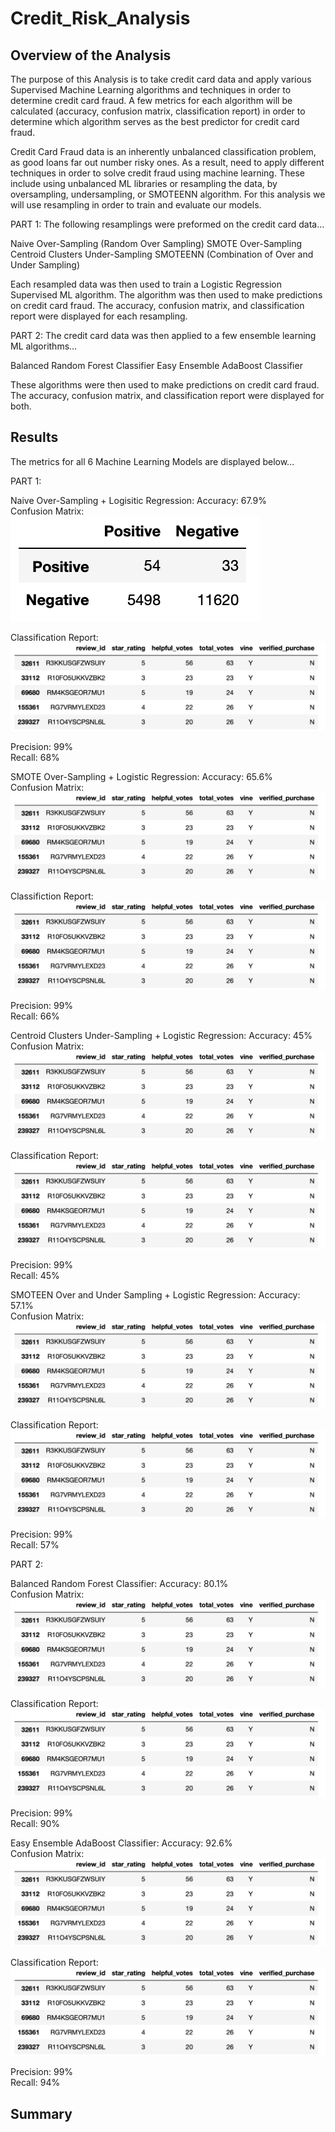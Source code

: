 # Credit_Risk_Analysis


## Overview of the Analysis

The purpose of this Analysis is to take credit card data and apply various Supervised Machine Learning algorithms and techniques in order to determine credit card fraud. A few metrics for each algorithm will be calculated (accuracy, confusion matrix, classification report) in order to determine which algorithm serves as the best predictor for credit card fraud.

Credit Card Fraud data is an inherently unbalanced classification problem, as good loans far out number risky ones. As a result, need to apply different techniques in order to solve credit fraud using machine learning. These include using unbalanced ML libraries or resampling the data, by oversampling, undersampling, or SMOTEENN algorithm. For this analysis we will use resampling in order to train and evaluate our models. 


PART 1: 
The following resamplings were preformed on the credit card data...

Naive Over-Sampling (Random Over Sampling)
SMOTE Over-Sampling 
Centroid Clusters Under-Sampling
SMOTEENN (Combination of Over and Under Sampling)

Each resampled data was then used to train a Logistic Regression Supervised ML algorithm. The algorithm was then used to make predictions on credit card fraud. The accuracy, confusion matrix, and classification report were displayed for each resampling. 


PART 2:
The credit card data was then applied to a few ensemble learning ML algorithms...

Balanced Random Forest Classifier
Easy Ensemble AdaBoost Classifier 

These algorithms were then used to make predictions on credit card fraud. The accuracy, confusion matrix, and classification report were displayed for both. 

## Results

The metrics for all 6 Machine Learning Models are displayed below...


PART 1:

Naive Over-Sampling + Logisitic Regression:
Accuracy: 67.9% <br/>
Confusion Matrix:
![alt text](https://raw.githubusercontent.com/KitWilliams07/Credit_Risk_Analysis/main/Resources/cm_naive.png)

Classification Report:
![alt text](https://raw.githubusercontent.com/KitWilliams07/Amazon_Vine_Analysis/main/Challenge/y.png)

Precision: 99% <br/>
Recall: 68%


SMOTE Over-Sampling + Logistic Regression:
Accuracy: 65.6% <br/>
Confusion Matrix:
![alt text](https://raw.githubusercontent.com/KitWilliams07/Amazon_Vine_Analysis/main/Challenge/y.png)

Classifiction Report:
![alt text](https://raw.githubusercontent.com/KitWilliams07/Amazon_Vine_Analysis/main/Challenge/y.png)

Precision: 99% <br/>
Recall: 66%


Centroid Clusters Under-Sampling + Logistic Regression:
Accuracy: 45% <br/>
Confusion Matrix:
![alt text](https://raw.githubusercontent.com/KitWilliams07/Amazon_Vine_Analysis/main/Challenge/y.png)

Classification Report:
![alt text](https://raw.githubusercontent.com/KitWilliams07/Amazon_Vine_Analysis/main/Challenge/y.png)

Precision: 99% <br/>
Recall: 45%



SMOTEEN Over and Under Sampling + Logistic Regression:
Accuracy: 57.1% <br/>
Confusion Matrix: 
![alt text](https://raw.githubusercontent.com/KitWilliams07/Amazon_Vine_Analysis/main/Challenge/y.png)

Classification Report:
![alt text](https://raw.githubusercontent.com/KitWilliams07/Amazon_Vine_Analysis/main/Challenge/y.png)

Precision: 99% <br/>
Recall: 57%



PART 2:

Balanced Random Forest Classifier:
Accuracy: 80.1% <br/>
Confusion Matrix: 
![alt text](https://raw.githubusercontent.com/KitWilliams07/Amazon_Vine_Analysis/main/Challenge/y.png)

Classification Report: 
![alt text](https://raw.githubusercontent.com/KitWilliams07/Amazon_Vine_Analysis/main/Challenge/y.png)

Precision: 99% <br/>
Recall: 90%



Easy Ensemble AdaBoost Classifier:
Accuracy: 92.6% <br/>
Confusion Matrix:
![alt text](https://raw.githubusercontent.com/KitWilliams07/Amazon_Vine_Analysis/main/Challenge/y.png)

Classification Report:
![alt text](https://raw.githubusercontent.com/KitWilliams07/Amazon_Vine_Analysis/main/Challenge/y.png)

Precision: 99% <br/>
Recall: 94%


## Summary

